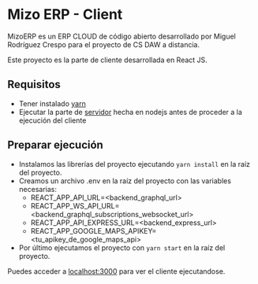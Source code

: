 # Mizo ERP - Client
MizoERP es un ERP CLOUD de código abierto desarrollado por Miguel Rodríguez Crespo para el proyecto de CS DAW a distancia.

Este proyecto es la parte de cliente desarrollada en React JS.

## Requisitos
- Tener instalado [yarn](https://yarnpkg.com/lang/en/)
- Ejecutar la parte de [servidor](https://github.com/miguelrcDEV/mizo-erp-api) hecha en nodejs antes de proceder a la ejecución del cliente

## Preparar ejecución
- Instalamos las librerías del proyecto ejecutando `yarn install` en la raíz del proyecto.
- Creamos un archivo .env en la raíz del proyecto con las variables necesarias:    
    - REACT_APP_API_URL=<backend_graphql_url>
    - REACT_APP_WS_API_URL=<backend_graphql_subscriptions_websocket_url>
    - REACT_APP_API_EXPRESS_URL=<backend_express_url>
    - REACT_APP_GOOGLE_MAPS_APIKEY=<tu_apikey_de_google_maps_api>
- Por último ejecutamos el proyecto con `yarn start` en la raíz del proyecto.

Puedes acceder a [localhost:3000](http://localhost:3000) para ver el cliente ejecutandose.